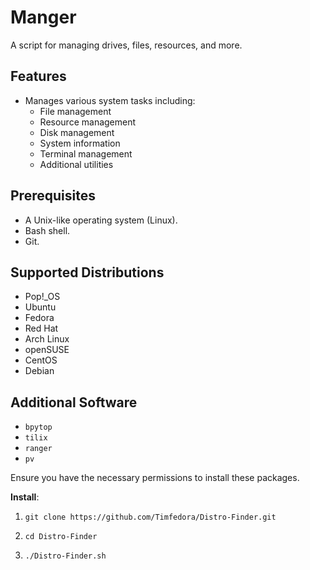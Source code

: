 # Manger

A script for managing drives, files, resources, and more.

## Features

- Manages various system tasks including:
  - File management
  - Resource management
  - Disk management
  - System information
  - Terminal management
  - Additional utilities

## Prerequisites

- A Unix-like operating system (Linux).
- Bash shell.
- Git.

## Supported Distributions

- Pop!_OS
- Ubuntu
- Fedora
- Red Hat
- Arch Linux
- openSUSE
- CentOS
- Debian

## Additional Software

- `bpytop`
- `tilix`
- `ranger`
- `pv`

Ensure you have the necessary permissions to install these packages.

**Install**:

1.     git clone https://github.com/Timfedora/Distro-Finder.git
2.     cd Distro-Finder
3.     ./Distro-Finder.sh

